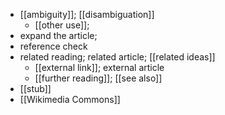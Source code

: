 - [[ambiguity]]; [[disambiguation]]
    - [[other use]];
- expand the article;
- reference check
- related reading; related article; [[related ideas]]
    - [[external link]]; external article
    - [[further reading]]; [[see also]]
- [[stub]]
- [[Wikimedia Commons]]
